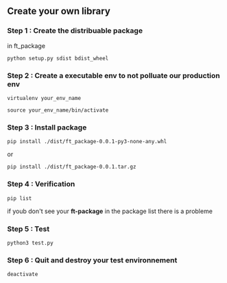 ## Create your own library

### Step 1 : Create the distribuable package
in ft_package 
```
python setup.py sdist bdist_wheel
```

### Step 2 : Create a executable env to not polluate our production env
```
virtualenv your_env_name
```
```
source your_env_name/bin/activate
```

### Step 3 : Install package
```
pip install ./dist/ft_package-0.0.1-py3-none-any.whl
``` 
or
```
pip install ./dist/ft_package-0.0.1.tar.gz
```

### Step 4 : Verification
```
pip list
```
if youb don't see your **ft-package** in the package list there is a probleme

### Step 5 : Test 
```
python3 test.py
```

### Step 6 : Quit and destroy your test environnement
```sh
deactivate
```